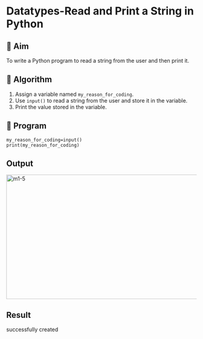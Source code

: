 # Datatypes-Read and Print a String in Python

## 🎯 Aim
To write a Python program to read a string from the user and then print it.

## 🧠 Algorithm
1. Assign a variable named `my_reason_for_coding`.
2. Use `input()` to read a string from the user and store it in the variable.
3. Print the value stored in the variable.

## 🧾 Program
```
my_reason_for_coding=input()
print(my_reason_for_coding)
```
## Output
<img width="1492" height="330" alt="m1-5" src="https://github.com/user-attachments/assets/1137a5c8-a003-4caa-9e87-3656bdeb4ae0" />

## Result
successfully created
